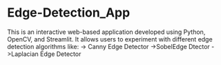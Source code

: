 # Edge-Detection_App
This is an interactive web-based application developed using Python, OpenCV, and Streamlit.   It allows users to experiment with different edge detection algorithms like: -> Canny Edge Detector ->SobelEdge Dtector  ->Laplacian Edge Detector
